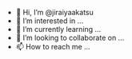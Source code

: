 - 👋 Hi, I’m @jiraiyaakatsu
- 👀 I’m interested in ...
- 🌱 I’m currently learning ...
- 💞️ I’m looking to collaborate on ...
- 📫 How to reach me ...

<!---
jiraiyaakatsu/jiraiyaakatsu is a ✨ special ✨ repository because its `README.md` (this file) appears on your GitHub profile.
You can click the Preview link to take a look at your changes.
--->
